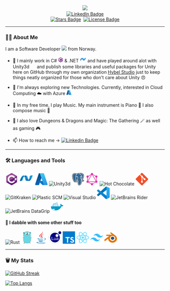 <div id="header" align="center">
  <img src="https://media0.giphy.com/media/v1.Y2lkPTc5MGI3NjExMWRlOTQwYmVmM2VkMWI1NDVlNWI3MDYxYzdiNGM5MTJjNjEwZjhmNiZlcD12MV9pbnRlcm5hbF9naWZzX2dpZklkJmN0PXM/IKqinnY7FMj1XLaKIm/giphy.gif" width="250"/>
  <div id="badges">
    <a href="your-linkedin-URL">
      <img src="https://img.shields.io/badge/LinkedIn-blue?style=for-the-badge&logo=linkedin&logoColor=white" alt="LinkedIn Badge"/>
    </a>
  </div>
    <a href="https://github.com/Skyppex/stargazers"><img src="https://img.shields.io/github/stars/Skyppex?style=flat-square" alt="Stars Badge"/></a>
    <img src="https://komarev.com/ghpvc/?username=Skyppex&style=flat-square&color=blue" alt=""/>
    <a href="https://github.com/Skyppex/Skyppex/blob/main/LICENSE"><img src="https://img.shields.io/github/license/Skyppex/Skyppex?color=2b9348&style=flat-square" alt="License Badge"/></a>
</div>

---

### 👨‍💻 About Me
I am a Software Developer <img src="https://media.giphy.com/media/WUlplcMpOCEmTGBtBW/giphy.gif" width="30"> from Norway.

- 🔭 I mainly work in C# <img src="https://github.com/devicons/devicon/blob/master/icons/csharp/csharp-original.svg" width="16" height="16"> & .NET <img src="https://github.com/devicons/devicon/blob/master/icons/dot-net/dot-net-original.svg" width="20" height="20"> and have played around alot with Unity3d <img src="https://i.redd.it/tu3gt6ysfxq71.png" width="16" height="16"> and publish some libraries and useful packages for Unity here on GitHub through my own organization [Hybel Studio](https://github.com/HybelStudio) just to keep things neatly organized for those who don't care about Unity 😠

- 🌱 I'm always exploring new Technologies. Currently, interested in Cloud Computing ☁️ with Azure <img src="https://github.com/devicons/devicon/blob/master/icons/azure/azure-original.svg" title="Azure" alt="Azure" width="16" height="16"/>&nbsp;


- 🎵 In my free time, I play Music. My main instrument is Piano 🎹 I also compose music 🎼

- 🎲 I also love Dungeons & Dragons and Magic: The Gathering 🪄 as well as gaming 🎮

- 📫 How to reach me -> [![Linkedin Badge](https://img.shields.io/badge/-Brage_Ingebrigtsen-blue?style=flat-square&logo=Linkedin&logoColor=white)](https://www.linkedin.com/in/brage-ingebrigtsen-1b97a025a/)

---

### 🛠️ Languages and Tools

<div>
  <img src="https://github.com/devicons/devicon/blob/master/icons/csharp/csharp-original.svg" title="CSharp" alt="CSharp"height="40">
  <img src="https://github.com/devicons/devicon/blob/master/icons/dot-net/dot-net-original.svg" title="dotnet" alt="dotnet"height="46">
  <img src="https://github.com/devicons/devicon/blob/master/icons/azure/azure-original.svg" title="Azure" alt="Azure"height="40"/>
  <img src="https://i.redd.it/tu3gt6ysfxq71.png" title="Unity3d" alt="Unity3d" width="40" height="40">
  <img src="https://github.com/devicons/devicon/blob/master/icons/postgresql/postgresql-original.svg" title="PostgreSQL" alt="PostgreSQL"height="40"/>
  <img src="https://github.com/devicons/devicon/blob/master/icons/graphql/graphql-plain.svg" title="GraphQL" alt="GraphQL" height="40"/>
  <img src="https://avatars.githubusercontent.com/u/16239022?v=4&s=160" title="Hot Chocolate" alt="Hot Chocolate" height="40"/>
  <img src="https://github.com/devicons/devicon/blob/master/icons/git/git-original.svg" title="git" alt="git"height="40"/>
  <img src="https://cdn.worldvectorlogo.com/logos/gitkraken.svg" title="GitKraken" alt="GitKraken"height="40"/>
  <img src="https://cdn.freebiesupply.com/logos/large/2x/plastic-scm-logo-png-transparent.png" title="Plastic SCM" alt="Plastic SCM"height="40"/>
  <img src="https://upload.wikimedia.org/wikipedia/commons/thumb/5/59/Visual_Studio_Icon_2019.svg/2060px-Visual_Studio_Icon_2019.svg.png" title="Visual Studio" alt="Visual Studio" height="40"/>
  <img src="https://github.com/devicons/devicon/blob/master/icons/vscode/vscode-original.svg" title="Visual Studio Code" alt="Visual Studio Code" height="40"/>
  <img src="https://upload.wikimedia.org/wikipedia/commons/6/6e/JetBrains_Rider_Icon.svg" title="JetBrains Rider" alt="JetBrains Rider" height="40"/>
  <img src="https://upload.wikimedia.org/wikipedia/commons/c/c9/DataGrip.svg" title="JetBrains DataGrip" alt="JetBrains DataGrip" height="40"/>
  <img src="https://github.com/devicons/devicon/blob/master/icons/docker/docker-plain.svg" title="Docker" alt="Docker" height="40"/>
  
</div>

#### 🔨 I dabble with some other stuff too

<div>
  <img src="https://miro.medium.com/v2/resize:fit:1200/0*sDWRBb3SeZ9h6cSz.png" title="Rust" alt="Rust" height="40">
  <img src="https://github.com/devicons/devicon/blob/master/icons/go/go-original.svg" title="Golang" alt="Golang" height="40">
  <img src="https://github.com/devicons/devicon/blob/master/icons/java/java-original.svg" title="Java" alt="Java" height="40">
  <img src="https://github.com/devicons/devicon/blob/master/icons/lua/lua-original.svg" title="Lua" alt="Lua" height="40">
  <img src="https://github.com/devicons/devicon/blob/master/icons/typescript/typescript-original.svg" title="TypeScript" alt="TypeScript" height="40">
  <img src="https://github.com/devicons/devicon/blob/master/icons/react/react-original.svg" title="React" alt="React" height="40">
  <img src="https://github.com/devicons/devicon/blob/master/icons/tailwindcss/tailwindcss-plain.svg" title="tailwindcss" alt="tailwindcss" height="40">
  <img src="https://github.com/devicons/devicon/blob/master/icons/blender/blender-original.svg" title="Blender" alt="Blender" height="40">
</div>

---

### 🗑️ My Stats

[![GitHub Streak](http://github-readme-streak-stats.herokuapp.com?user=Skyppex&theme=dark&hide_border=true&date_format=j%20M%5B%20Y%5D&mode=weekly&fire=EB3A2F&stroke=AB2A22)](https://git.io/streak-stats)

[![Top Langs](https://github-readme-stats.vercel.app/api/top-langs/?username=Skyppex&layout=compact&theme=dark&hide_border=true)](https://github.com/anuraghazra/github-readme-stats)
